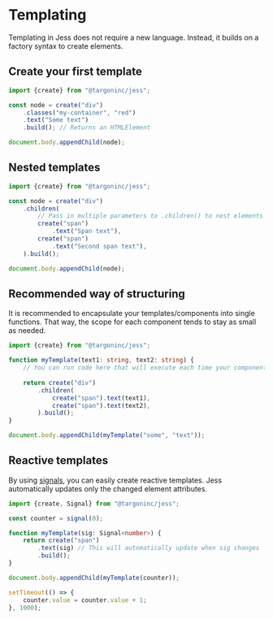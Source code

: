 # Templating

Templating in Jess does not require a new language. Instead, it builds on a factory syntax to create elements.

## Create your first template

```typescript
import {create} from "@targoninc/jess";

const node = create("div")
    .classes("my-container", "red")
    .text("Some text")
    .build(); // Returns an HTMLElement

document.body.appendChild(node);
```

## Nested templates

```typescript
import {create} from "@targoninc/jess";

const node = create("div")
    .children(
        // Pass in multiple parameters to .children() to nest elements
        create("span")
            .text("Span text"),
        create("span")
            .text("Second span text"),
    ).build();

document.body.appendChild(node);
```

## Recommended way of structuring

It is recommended to encapsulate your templates/components into single functions. That way, the scope for each component tends to stay as small as needed.

```typescript
import {create} from "@targoninc/jess";

function myTemplate(text1: string, text2: string) {
    // You can run code here that will execute each time your component gets rendered
    
    return create("div")
        .children(
            create("span").text(text1),
            create("span").text(text2),
        ).build();
}

document.body.appendChild(myTemplate("some", "text"));
```

## Reactive templates

By using [signals](/?page=Signals/index.md), you can easily create reactive templates. Jess automatically updates only the changed element attributes.

```typescript
import {create, Signal} from "@targoninc/jess";

const counter = signal(0);

function myTemplate(sig: Signal<number>) {
    return create("span")
        .text(sig) // This will automatically update when sig changes
        .build();
}

document.body.appendChild(myTemplate(counter));

setTimeout(() => {
    counter.value = counter.value + 1;
}, 1000);
```
